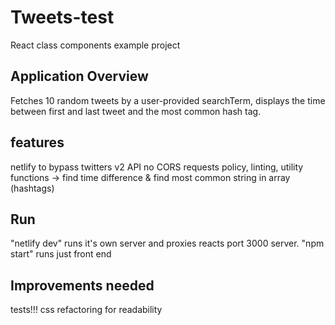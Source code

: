 # Tweets-test

React class components example project

## Application Overview

Fetches 10 random tweets by a user-provided searchTerm, displays the time between first and last tweet and the most common hash tag.

## features

netlify to bypass twitters v2 API no CORS requests policy,
linting,
utility functions -> find time difference & find most common string in array (hashtags)

## Run

"netlify dev" runs it's own server and proxies reacts port 3000 server.
"npm start" runs just front end


## Improvements needed

tests!!!
css refactoring for readability
